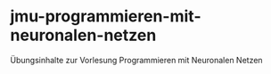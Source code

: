 # jmu-programmieren-mit-neuronalen-netzen
Übungsinhalte zur Vorlesung Programmieren mit Neuronalen Netzen
